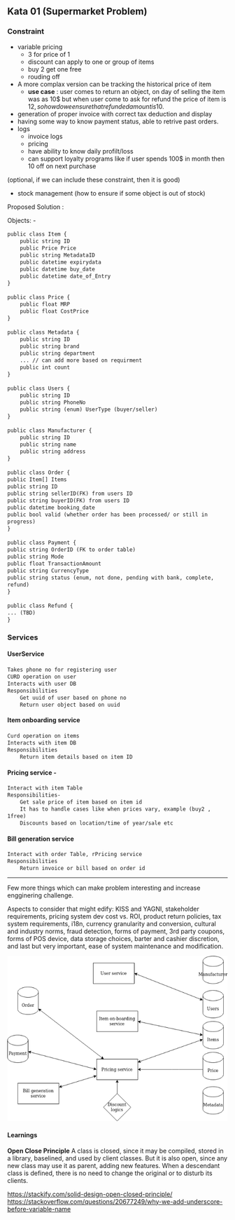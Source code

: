 ## Kata 01 (Supermarket Problem)

### Constraint
- variable pricing
    - 3 for price of 1
    - discount can apply to one or group of items
    - buy 2 get one free
  - rouding off
 - A more complax version can be tracking the historical price of item
      - **use case** : user comes to return an object, on day of selling the item was as 10$ but when user come to ask for refund the price of item is 12$, so how do we ensure that refunded amount is 10$.
- generation of proper invoice with correct tax deduction and display
- having some way to know payment status, able to retrive past orders.
- logs
  - invoice logs
  - pricing
  - have ability to know daily profilt/loss
  - can support loyalty programs like if user spends 100$ in month then 10 off on next purchase
  
(optional, if we can include these constraint, then it is good)
- stock management (how to ensure if some object is out of stock)


Proposed Solution :

Objects: -

```
public class Item {
    public string ID 
    public Price Price 
    public string MetadataID
    public datetime expirydata
    public datetime buy_date
    public datetime date_of_Entry
}

public class Price {
    public float MRP
    public float CostPrice
}

public class Metadata {
    public string ID
    public string brand
    public string department
    ... // can add more based on requirment
    public int count
}

public class Users {
    public string ID
    public string PhoneNo
    public string (enum) UserType (buyer/seller)
}

public class Manufacturer {
    public string ID
    public string name
    public string address
}

public class Order {
public Item[] Items
public string ID
public string sellerID(FK) from users ID
public string buyerID(FK) from users ID
public datetime booking_date
public bool valid (whether order has been processed/ or still in progress)
}

public class Payment {
public string OrderID (FK to order table)
public string Mode
public float TransactionAmount
public string CurrencyType
public string status (enum, not done, pending with bank, complete, refund)
}

public class Refund {
... (TBD)
}

```

### Services

#### UserService
    Takes phone no for registering user
    CURD operation on user
    Interacts with user DB
    Responsibilities
        Get uuid of user based on phone no
        Return user object based on uuid

#### Item onboarding service
    Curd operation on items
    Interacts with item DB
    Responsibilities 
        Return item details based on item ID

#### Pricing service - 
    Interact with item Table
    Responsibilities-
        Get sale price of item based on item id
        It has to handle cases like when prices vary, example (buy2 , 1free)
        Discounts based on location/time of year/sale etc
        
#### Bill generation service
    Interact with order Table, rPricing service
    Responsibilities
        Return invoice or bill based on order id

---


Few more things which can make problem interesting and increase engginering challenge.

Aspects to consider that might edify: KISS and YAGNI, stakeholder requirements, pricing system dev cost vs. ROI,
product return policies, tax system requirements, i18n, currency granularity and conversion, cultural and industry norms,
fraud detection, forms of payment, 3rd party coupons, forms of POS device, data storage choices,
barter and cashier discretion, and last but very important, ease of system maintenance and modification.

![image](images/kata01.png)

#### Learnings

**Open Close Principle**
A class is closed, since it may be compiled, stored in a library, baselined, and used by client classes. But it is also open, since any new class may use it as parent, adding new features. When a descendant class is defined, there is no need to change the original or to disturb its clients.

https://stackify.com/solid-design-open-closed-principle/
https://stackoverflow.com/questions/20677249/why-we-add-underscore-before-variable-name
